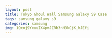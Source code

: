 ```yaml
---
layout: post
title: Tokyo Ghoul Wall Samsung Galaxy S9 Case
tags: samsung galaxy s9
categories: samsung
img: 1Qcoj9YxuuIX4pmJZRb3nH3kCjK_hJEfi
---
```

